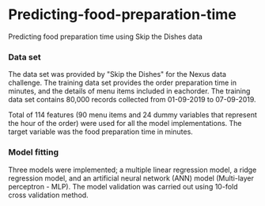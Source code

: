 # Predicting-food-preparation-time
Predicting food preparation time using Skip the Dishes data

### Data set
The data set was provided by "Skip the Dishes" for the Nexus data challenge. The training data set provides the order preparation time
in minutes, and the details of menu items included in eachorder. The training data set contains 80,000 records collected from 01-09-2019 to 07-09-2019.

Total of 114 features (90 menu items and 24 dummy variables that represent the hour of the order) were used for all the model implementations. The target variable was the food preparation time in minutes.

### Model fitting
Three models were implemented; a multiple linear regression model, a ridge regression model, and an artificial neural network (ANN) model (Multi-layer perceptron - MLP).
The model validation was carried out using 10-fold cross validation method.
